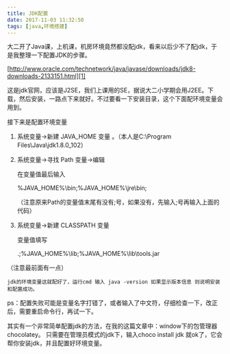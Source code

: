 ```yaml
---
title: JDK配置
date: 2017-11-03 11:32:50
tags: [java,环境搭建]
---
```

大二开了Java课，上机课，机房环境竟然都没配jdk，看来以后少不了配jdk，于是我整理一下配置JDK的步骤。

<!--more-->

[http://www.oracle.com/technetwork/java/javase/downloads/jdk8-downloads-2133151.html][1]

这是jdk官网，应该是J2SE，我们上课用的SE，据说大二小学期会用J2EE。下载，然后安装，一路点下来就好。不过要看一下安装目录，这个下面配环境变量会用到。

接下来是配置环境变量

 1. 系统变量→新建 JAVA_HOME 变量 。（本人是C:\Program Files\Java\jdk1.8.0_102）
 2. 系统变量→寻找 Path 变量→编辑
    
    在变量值最后输入 

    %JAVA_HOME%\bin;%JAVA_HOME%\jre\bin;
    
    （注意原来Path的变量值末尾有没有;号，如果没有，先输入;号再输入上面的代码）
 3. 系统变量→新建 CLASSPATH 变量
    
    变量值填写   

    .;%JAVA_HOME%\lib;%JAVA_HOME%\lib\tools.jar

   （注意最前面有一点）
    
    jdk的环境变量这就配好了，运行cmd 输入 java -version 如果显示版本信息 则说明安装和配置成功。

ps：配置失败可能是变量名字打错了，或者输入了中文符，仔细检查一下，改正后，需要重启命令行，再试一下。

其实有一个非常简单配置jdk的方法，在我的这篇文章中：window下的包管理器chocolatey。
 只需要在管理员模式的jdk下，输入choco install jdk 就ok了，它会帮你安装jdk，并且配置好环境变量。


  [1]: http://www.oracle.com/technetwork/java/javase/downloads/jdk8-downloads-2133151.html